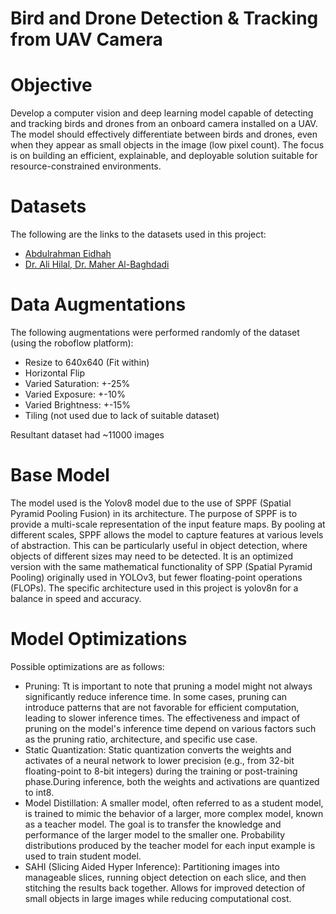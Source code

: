 # Bird and Drone Detection & Tracking from UAV Camera

# Objective
Develop a computer vision and deep learning model capable of detecting and tracking birds and drones from an onboard camera installed on a UAV. The model should effectively differentiate between birds and drones, even when they appear as small objects in the image (low pixel count). The focus is on building an efficient, explainable, and deployable solution suitable for resource-constrained environments.

# Datasets
The following are the links to the datasets used in this project:
- [Abdulrahman Eidhah](https://universe.roboflow.com/abdulrahman-eidhah/final-jdwbv)
- [Dr. Ali Hilal, Dr. Maher Al-Baghdadi](https://www.kaggle.com/datasets/hussein1234/drone-uav-bird/data)

# Data Augmentations
The following augmentations were performed randomly of the dataset (using the roboflow platform):
- Resize to 640x640 (Fit within)
- Horizontal Flip
- Varied Saturation: +-25%
- Varied Exposure: +-10%
- Varied Brightness: +-15%
- Tiling (not used due to lack of suitable dataset)

Resultant dataset had ~11000 images

# Base Model
The model used is the Yolov8 model due to the use of SPPF (Spatial Pyramid Pooling Fusion) in its architecture. The purpose of SPPF is to provide a multi-scale representation of the input feature maps. By pooling at different scales, SPPF allows the model to capture features at various levels of abstraction. This can be particularly useful in object detection, where objects of different sizes may need to be detected.  It is an optimized version with the same mathematical functionality of SPP (Spatial Pyramid Pooling) originally used in YOLOv3, but fewer floating-point operations (FLOPs). The specific architecture used in this project is yolov8n for a balance in speed and accuracy.  

# Model Optimizations
Possible optimizations are as follows:
- Pruning: Tt is important to note that pruning a model might not always significantly reduce inference time. In some cases, pruning can introduce patterns that are not favorable for efficient computation, leading to slower inference times. The effectiveness and impact of pruning on the model's inference time depend on various factors such as the pruning ratio, architecture, and specific use case.
- Static Quantization: Static quantization converts the weights and activates of a neural network to lower precision (e.g., from 32-bit floating-point to 8-bit integers) during the training or post-training phase.During inference, both the weights and activations are quantized to int8. 
- Model Distillation: A smaller model, often referred to as a student model, is trained to mimic the behavior of a larger, more complex model, known as a teacher model. The goal is to transfer the knowledge and performance of the larger model to the smaller one. Probability distributions produced by the teacher model for each input example is used to train student model.
- SAHI (Slicing Aided Hyper Inference): Partitioning images into manageable slices, running object detection on each slice, and then stitching the results back together. Allows for improved detection of small objects in large images while reducing computational cost.